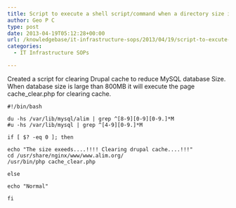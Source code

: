 ```yaml
---
title: Script to execute a shell script/command when a directory size is large than value.
author: Geo P C
type: post
date: 2013-04-19T05:12:28+00:00
url: /knowledgebase/it-infrastructure-sops/2013/04/19/script-to-excute-a-shell-scriptcommand-when-a-directory-size-is-large-than-value/
categories:
  - IT Infrastructure SOPs

---
```

Created a script for clearing Drupal cache to reduce MySQL database Size. When database size is large than 800MB it will execute the page cache_clear.php for clearing cache.

    #!/bin/bash
    
    du -hs /var/lib/mysql/alim | grep ^[8-9][0-9][0-9.]*M
    #u -hs /var/lib/mysql | grep ^[4-9][0-9.]*M
    
    if [ $? -eq 0 ]; then
    
    echo "The size exeeds....!!!! Clearing drupal cache....!!!"
    cd /usr/share/nginx/www/www.alim.org/
    /usr/bin/php cache_clear.php
    
    else
    
    echo "Normal"
    
    fi
